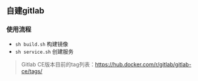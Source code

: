 ## 自建gitlab
### 使用流程
- `sh build.sh` 构建镜像
- `sh service.sh` 创建服务

> Gitlab CE版本目前的tag列表：https://hub.docker.com/r/gitlab/gitlab-ce/tags/
